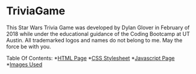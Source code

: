 # TriviaGame
This Star Wars Trivia Game was developed by Dylan Glover in February of 2018 while under the educational guidance of the Coding Bootcamp at UT Austin. All trademarked logos and names do not belong to me. May the force be with you.

Table Of Contents:
*[HTML Page](./index.html)
*[CSS Stylesheet](./assets/css/style.css)
*[Javascript Page](./assets/javascript/game.js)
*[Images Used](./assets/images)